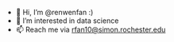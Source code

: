 - 👋 Hi, I’m @renwenfan :)
- 👀 I’m interested in data science
- 📫 Reach me via rfan10@simon.rochester.edu

<!---
renwenfan/renwenfan is a ✨ special ✨ repository because its `README.md` (this file) appears on your GitHub profile.
You can click the Preview link to take a look at your changes.
--->
